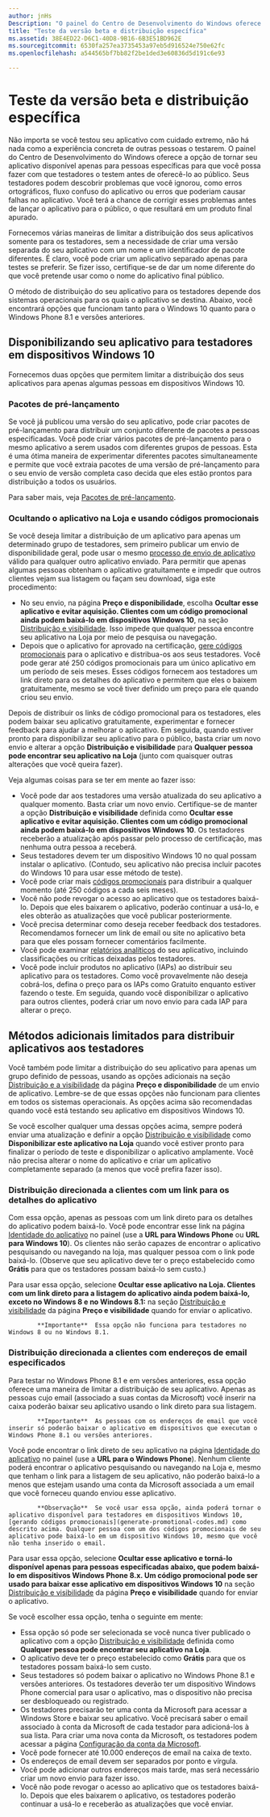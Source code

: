 ```yaml
---
author: jnHs
Description: "O painel do Centro de Desenvolvimento do Windows oferece a opção de tornar seu aplicativo disponível apenas para pessoas específicas para que você possa fazer com que testadores o testem antes de oferecê-lo ao público."
title: "Teste da versão beta e distribuição específica"
ms.assetid: 38E4ED22-D6C1-40D8-9B16-6B3E51BD962E
ms.sourcegitcommit: 6530fa257ea3735453a97eb5d916524e750e62fc
ms.openlocfilehash: a544565bf7bb82f2be1ded3e60836d5d191c6e93

---
```


# Teste da versão beta e distribuição específica


Não importa se você testou seu aplicativo com cuidado extremo, não há nada como a experiência concreta de outras pessoas o testarem. O painel do Centro de Desenvolvimento do Windows oferece a opção de tornar seu aplicativo disponível apenas para pessoas específicas para que você possa fazer com que testadores o testem antes de oferecê-lo ao público. Seus testadores podem descobrir problemas que você ignorou, como erros ortográficos, fluxo confuso do aplicativo ou erros que poderiam causar falhas no aplicativo. Você terá a chance de corrigir esses problemas antes de lançar o aplicativo para o público, o que resultará em um produto final apurado.

Fornecemos várias maneiras de limitar a distribuição dos seus aplicativos somente para os testadores, sem a necessidade de criar uma versão separada do seu aplicativo com um nome e um identificador de pacote diferentes. É claro, você pode criar um aplicativo separado apenas para testes se preferir. Se fizer isso, certifique-se de dar um nome diferente do que você pretende usar como o nome do aplicativo final público.

O método de distribuição do seu aplicativo para os testadores depende dos sistemas operacionais para os quais o aplicativo se destina. Abaixo, você encontrará opções que funcionam tanto para o Windows 10 quanto para o Windows Phone 8.1 e versões anteriores.

## Disponibilizando seu aplicativo para testadores em dispositivos Windows 10

Fornecemos duas opções que permitem limitar a distribuição dos seus aplicativos para apenas algumas pessoas em dispositivos Windows 10.

### Pacotes de pré-lançamento

Se você já publicou uma versão do seu aplicativo, pode criar pacotes de pré-lançamento para distribuir um conjunto diferente de pacotes a pessoas especificadas. Você pode criar vários pacotes de pré-lançamento para o mesmo aplicativo a serem usados com diferentes grupos de pessoas. Esta é uma ótima maneira de experimentar diferentes pacotes simultaneamente e permite que você extraia pacotes de uma versão de pré-lançamento para o seu envio de versão completa caso decida que eles estão prontos para distribuição a todos os usuários.

Para saber mais, veja [Pacotes de pré-lançamento](package-flights.md).

### Ocultando o aplicativo na Loja e usando códigos promocionais

Se você deseja limitar a distribuição de um aplicativo para apenas um determinado grupo de testadores, sem primeiro publicar um envio de disponibilidade geral, pode usar o mesmo [processo de envio de aplicativo](app-submissions.md) válido para qualquer outro aplicativo enviado. Para permitir que apenas algumas pessoas obtenham o aplicativo gratuitamente e impedir que outros clientes vejam sua listagem ou façam seu download, siga este procedimento:

-   No seu envio, na página **Preço e disponibilidade**, escolha **Ocultar esse aplicativo e evitar aquisição. Clientes com um código promocional ainda podem baixá-lo em dispositivos Windows 10**, na seção [Distribuição e visibilidade](set-app-pricing-and-availability.md#distribution-and-visibility). Isso impede que qualquer pessoa encontre seu aplicativo na Loja por meio de pesquisa ou navegação.
-   Depois que o aplicativo for aprovado na certificação, [gere códigos promocionais](generate-promotional-codes.md) para o aplicativo e distribua-os aos seus testadores. Você pode gerar até 250 códigos promocionais para um único aplicativo em um período de seis meses. Esses códigos fornecem aos testadores um link direto para os detalhes do aplicativo e permitem que eles o baixem gratuitamente, mesmo se você tiver definido um preço para ele quando criou seu envio.

Depois de distribuir os links de código promocional para os testadores, eles podem baixar seu aplicativo gratuitamente, experimentar e fornecer feedback para ajudar a melhorar o aplicativo. Em seguida, quando estiver pronto para disponibilizar seu aplicativo para o público, basta criar um novo envio e alterar a opção **Distribuição e visibilidade** para **Qualquer pessoa pode encontrar seu aplicativo na Loja** (junto com quaisquer outras alterações que você queira fazer).

Veja algumas coisas para se ter em mente ao fazer isso:

-   Você pode dar aos testadores uma versão atualizada do seu aplicativo a qualquer momento. Basta criar um novo envio. Certifique-se de manter a opção **Distribuição e visibilidade** definida como **Ocultar esse aplicativo e evitar aquisição. Clientes com um código promocional ainda podem baixá-lo em dispositivos Windows 10**. Os testadores receberão a atualização após passar pelo processo de certificação, mas nenhuma outra pessoa a receberá.
-   Seus testadores devem ter um dispositivo Windows 10 no qual possam instalar o aplicativo. (Contudo, seu aplicativo não precisa incluir pacotes do Windows 10 para usar esse método de teste).
-   Você pode criar mais [códigos promocionais](generate-promotional-codes.md) para distribuir a qualquer momento (até 250 códigos a cada seis meses).
-   Você não pode revogar o acesso ao aplicativo que os testadores baixá-lo. Depois que eles baixarem o aplicativo, poderão continuar a usá-lo, e eles obterão as atualizações que você publicar posteriormente.
-   Você precisa determinar como deseja receber feedback dos testadores. Recomendamos fornecer um link de email ou site no aplicativo beta para que eles possam fornecer comentários facilmente.
-   Você pode examinar [relatórios analíticos](analytics.md) do seu aplicativo, incluindo classificações ou críticas deixadas pelos testadores.
-   Você pode incluir produtos no aplicativo (IAPs) ao distribuir seu aplicativo para os testadores. Como você provavelmente não deseja cobrá-los, defina o preço para os IAPs como Gratuito enquanto estiver fazendo o teste. Em seguida, quando você disponibilizar o aplicativo para outros clientes, poderá criar um novo envio para cada IAP para alterar o preço.

## Métodos adicionais limitados para distribuir aplicativos aos testadores

Você também pode limitar a distribuição do seu aplicativo para apenas um grupo definido de pessoas, usando as opções adicionais na seção [Distribuição e a visibilidade](set-app-pricing-and-availability.md#distribution-and-visibility) da página **Preço e disponibilidade** de um envio de aplicativo. Lembre-se de que essas opções não funcionam para clientes em todos os sistemas operacionais. As opções acima são recomendadas quando você está testando seu aplicativo em dispositivos Windows 10.

Se você escolher qualquer uma dessas opções acima, sempre poderá enviar uma atualização e definir a opção [Distribuição e visibilidade](set-app-pricing-and-availability.md#distribution-and-visibility) como **Disponibilizar este aplicativo na Loja** quando você estiver pronto para finalizar o período de teste e disponibilizar o aplicativo amplamente. Você não precisa alterar o nome do aplicativo e criar um aplicativo completamente separado (a menos que você prefira fazer isso).

### Distribuição direcionada a clientes com um link para os detalhes do aplicativo

Com essa opção, apenas as pessoas com um link direto para os detalhes do aplicativo podem baixá-lo. Você pode encontrar esse link na página [Identidade do aplicativo](view-app-identity-details.md) no painel (use a **URL para Windows Phone** ou **URL para Windows 10**). Os clientes não serão capazes de encontrar o aplicativo pesquisando ou navegando na loja, mas qualquer pessoa com o link pode baixá-lo. (Observe que seu aplicativo deve ter o preço estabelecido como **Grátis** para que os testadores possam baixá-lo sem custo.)

Para usar essa opção, selecione **Ocultar esse aplicativo na Loja. Clientes com um link direto para a listagem do aplicativo ainda podem baixá-lo, exceto no Windows 8 e no Windows 8.1:** na seção [Distribuição e visibilidade](set-app-pricing-and-availability.md#distribution-and-visibility) da página **Preço e visibilidade** quando for enviar o aplicativo.

> 
            **Importante**  Essa opção não funciona para testadores no Windows 8 ou no Windows 8.1.

### Distribuição direcionada a clientes com endereços de email especificados

Para testar no Windows Phone 8.1 e em versões anteriores, essa opção oferece uma maneira de limitar a distribuição de seu aplicativo. Apenas as pessoas cujo email (associado a suas contas da Microsoft) você inserir na caixa poderão baixar seu aplicativo usando o link direto para sua listagem.

> 
            **Importante**  As pessoas com os endereços de email que você inserir só poderão baixar o aplicativo em dispositivos que executam o Windows Phone 8.1 ou versões anteriores.
 
Você pode encontrar o link direto de seu aplicativo na página [Identidade do aplicativo](view-app-identity-details.md) no painel (use a **URL para o Windows Phone**). Nenhum cliente poderá encontrar o aplicativo pesquisando ou navegando na Loja e, mesmo que tenham o link para a listagem de seu aplicativo, não poderão baixá-lo a menos que estejam usando uma conta da Microsoft associada a um email que você forneceu quando enviou esse aplicativo.

> 
            **Observação**  Se você usar essa opção, ainda poderá tornar o aplicativo disponível para testadores em dispositivos Windows 10, [gerando códigos promocionais](generate-promotional-codes.md) como descrito acima. Qualquer pessoa com um dos códigos promocionais de seu aplicativo pode baixá-lo em um dispositivo Windows 10, mesmo que você não tenha inserido o email.

Para usar essa opção, selecione **Ocultar esse aplicativo e torná-lo disponível apenas para pessoas especificadas abaixo, que podem baixá-lo em dispositivos Windows Phone 8.x. Um código promocional pode ser usado para baixar esse aplicativo em dispositivos Windows 10** na seção [Distribuição e visibilidade](set-app-pricing-and-availability.md#distribution-and-visibility) da página **Preço e visibilidade** quando for enviar o aplicativo.

Se você escolher essa opção, tenha o seguinte em mente:

-   Essa opção só pode ser selecionada se você nunca tiver publicado o aplicativo com a opção [Distribuição e visibilidade](set-app-pricing-and-availability.md#distribution-and-visibility) definida como **Qualquer pessoa pode encontrar seu aplicativo na Loja**.
-   O aplicativo deve ter o preço estabelecido como **Grátis** para que os testadores possam baixá-lo sem custo.
-   Seus testadores só podem baixar o aplicativo no Windows Phone 8.1 e versões anteriores. Os testadores deverão ter um dispositivo Windows Phone comercial para usar o aplicativo, mas o dispositivo não precisa ser desbloqueado ou registrado.
-   Os testadores precisarão ter uma conta da Microsoft para acessar a Windows Store e baixar seu aplicativo. Você precisará saber o email associado à conta da Microsoft de cada testador para adicioná-los à sua lista. Para criar uma nova conta da Microsoft, os testadores podem acessar a página [Configuração da conta da Microsoft](http://go.microsoft.com/fwlink/p/?LinkId=618945).
-   Você pode fornecer até 10.000 endereços de email na caixa de texto.
-   Os endereços de email devem ser separados por ponto e vírgula.
-   Você pode adicionar outros endereços mais tarde, mas será necessário criar um novo envio para fazer isso.
-   Você não pode revogar o acesso ao aplicativo que os testadores baixá-lo. Depois que eles baixarem o aplicativo, os testadores poderão continuar a usá-lo e receberão as atualizações que você enviar.



<!--HONumber=Jun16_HO4-->


